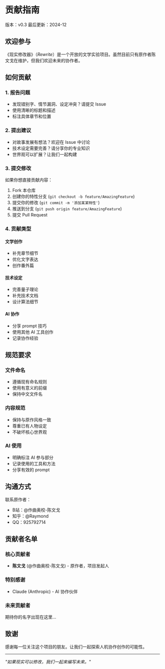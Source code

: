 # 贡献指南

版本：v0.3
 最后更新：2024-12

## 欢迎参与

《现实修改器》（*Rewrite*）是一个开放的文学实验项目。虽然目前只有原作者陈文戈在维护，但我们欢迎未来的协作者。

## 如何贡献

### 1. 报告问题

- 发现错别字、情节漏洞、设定冲突？请提交 Issue
- 使用清晰的标题和描述
- 标注具体章节和位置

### 2. 提出建议

- 对故事发展有想法？欢迎在 Issue 中讨论
- 技术设定需要完善？请分享你的专业知识
- 世界观可以扩展？让我们一起构建

### 3. 提交修改

如果你想直接贡献内容：

1. Fork 本仓库
2. 创建你的特性分支 (`git checkout -b feature/AmazingFeature`)
3. 提交你的修改 (`git commit -m '添加某某特性'`)
4. 推送到分支 (`git push origin feature/AmazingFeature`)
5. 提交 Pull Request

### 4. 贡献类型

#### 文学创作

- 补充章节细节
- 优化文字表达
- 创作番外篇

#### 技术设定

- 完善量子理论
- 补充技术文档
- 设计算法细节

#### AI 协作

- 分享 prompt 技巧
- 使用其他 AI 工具创作
- 记录协作经验

## 规范要求

### 文件命名

- 遵循现有命名规则
- 使用有意义的前缀
- 保持中文文件名

### 内容规范

- 保持与原作风格一致
- 尊重已有人物设定
- 不破坏核心世界观

### AI 使用

- 明确标注 AI 参与部分
- 记录使用的工具和方法
- 分享有效的 prompt

## 沟通方式

联系原作者：

- B站：@作曲奥校-陈文戈
- 知乎：@Raymond
- QQ：925792714

## 贡献者名单

### 核心贡献者

- **陈文戈** (@作曲奥校-陈文戈) - 原作者，项目发起人

### 特别感谢

- Claude (Anthropic) - AI 协作伙伴

### 未来贡献者

期待你的名字出现在这里...

## 致谢

感谢每一位关注这个项目的朋友。让我们一起探索人机协作创作的可能性。

------

*"如果现实可以修改，我们一起来编写未来。"*